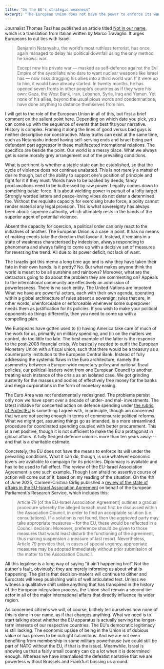 ```yaml
---
title: "On the EU's strategic weakness"
excerpt: "The European Union does not have the power to enforce its wants and thus cannot take the initiative in international affairs."
---
```


Journalist Thomas Fazi has published an article titled [Not in our name](https://www.thomasfazi.com/p/not-in-our-name), which is a translation from Italian written by Marco Travaglio. It urges Europeans to cut ties with Israel:

> Benjamin Netanyahu, the world’s most ruthless terrorist, has once again managed to delay his political downfall using the only method he knows: war.
>
> Except now his private war — masked as self-defence against the Evil Empire of the ayatollahs who dare to want nuclear weapons like Israel has — now risks dragging his allies into a third world war. If it were up to him, it would have already started. In twenty months, he has opened seven fronts in other people’s countries as if they were his own: Gaza, the West Bank, Iran, Lebanon, Syria, Iraq and Yemen. Yet none of his allies, beyond the usual pious words and condemnations, have done anything to distance themselves from him.

I will get to the role of the European Union in all of this, but first a brief comment on the salient point here. Depending on which date you pick, you can come up with the sequence of events that best fits your narrative. History is complex. Framing it along the lines of good versus bad guys is neither descriptive nor constructive. Many truths can exist at the same time, such as Netanyahu indeed having self-serving ends and Israel being part defendant part aggressor in these multifaceted international relations. The specifics are beside the point. Our world is a messy place. What we always get is some morally grey arrangement out of the prevailing conditions.

What is pertinent is whether a stable state can be established, so that the cycle of violence does not continue unabated. This is not merely a matter of desire though, but of the ability to support one's position of principle and fight for it if they must. Words have to be backed by deeds; fancy proclamations need to be buttressed by raw power. Legality comes down to something basic: force. It is about wielding power in pursuit of a lofty target. Strongly worded letters and peace-loving vibes do not deter a determined foe. Without the requisite capacity for exercising brute force, a polity cannot render material any legal provision. This is what sovereignty has always been about: supreme authority, which ultimately rests in the hands of the superior agent of potential violence.

Absent the capacity for coercion, a political order can only react to the initiatives of another. The European Union is a case in point. It has no means of making events take the direction that favour it. Instead, it remains in a state of weakness characterised by indecision, always responding to phenomena and always failing to come up with a decisive set of measures for reversing the trend. All due to its power deficit, not lack of want.

The Israelis got this memo a long time ago and is why they have taken their fate in their own hands. Is it pretty? No. But what makes anyone think the world is meant to be all sunshine and rainbows? Moreover, what are the detractors going to do about the problem they are commenting on? Appeals to the international community are effectively an admission of powerlessness. There is no such entity. The United Nations are impotent. What we have are powerful actors, each with their own agenda, operating within a global architecture of rules absent a sovereign; rules that are, in other words, unenforceable or enforceable whenever some superpower needs them as justification for its policies. If you wish to make your political opponents do things differently, then you need to come up with a compelling plan.

We Europeans have gotten used to (i) having America take care of much of the work for us, primarily on military spending, and (ii) on the matters we control, do too little too late. The best example of the latter is the response to the post-2008 financial crisis. We basically needed to outfit the European Monetary Union with a fiscal union, such that there would be a treasury as a counterparty institution to the European Central Bank. Instead of fully addressing the systemic flaws in the Euro architecture, namely the asymmetry between a Europe-wide monetary policy and national fiscal policies, our political leaders went from one European Council to another, treating each instance of the crisis as an isolated case. We got grinding austerity for the masses and oodles of effectively free money for the banks and mega corporations in the form of monetary easing.

The Euro Area was not fundamentally redesigned. The problems persist only now we have spent over a decade of under- and mal- investments. The latest initiative for concerted action on defence spending under [the rubric of ProtectEU](https://ec.europa.eu/commission/presscorner/detail/en/ip_25_920) is something I agree with, in principle, though am concerned that we are not seeing enough in terms of commensurate political reforms. What we might get, assuming things go as intended, is a more streamlined procedure for coordinated spending coupled with better procurement. This is a net positive, though it is not sufficient to make the EU a protagonist in global affairs. A fully fledged defence union is more than ten years away---and that is a charitable estimate.

Concretely, the EU does not have the means to enforce its will under the prevailing conditions. What it can do, though, is use whatever economic levers are available to campaign for its priorities. Diplomacy is available and has to be used to full effect. The review of the EU-Israel Association Agreement is one such example. Though I am afraid no assertive course of action will come out of it, based on my reading of the situation. On the 4th of June 2025, Carmen-Cristina Cirlig published a [review of the state of affairs in the EU-Israel Association Agreement](https://www.europarl.europa.eu/thinktank/en/document/EPRS_ATA(2025)772892) on behalf of the European Parliament's Research Service, which includes this:

> Article 79 [of the EU-Israel Association Agreement] outlines a gradual procedure whereby the alleged breach must first be discussed within the Association Council, in order to find an acceptable solution (i.e. consultations). If a solution is not found, then the aggrieved party may take appropriate measures – for the EU, these would be reflected in a Council decision. Moreover, preference should be given to those measures that would least disturb the functioning of the agreement, thus making suspension a measure of last resort. Nevertheless, Article 79 provides that, in cases of special urgency, appropriate measures may be adopted immediately without prior submission of the matter to the Association Council.

All this legalese is a long way of saying "it ain't happening bro!" Not the author's fault, obviously: they are merely informing us about what is happening. The gist is that decision-makers will continue to dither and Eurocrats will keep publishing walls of well articulated text. Unless we witness a qualitative shift unlike anything that has transpired in the history of the European integration process, the Union shall remain a second tier actor in all of the major international affairs that directly influence its wider region.

As concerned citizens we will, of course, blithely tell ourselves how none of this is done in our name, as if that changes anything. What we need is to start talking about whether the EU apparatus is actually serving the longer-term interests of our respective countries. The EU's democratic legitimacy is still lacking. The economic upside of being in the Union is of dubious value or has proven to be outright calamitous. And we are not even benefiting from membership in some military powerhouse (we could still be part of NATO without the EU, if that is the issue). Meanwhile, Israel is showing us that a fairly small country can do a lot when it is determined enough. Whereas we have internalised the defeatist narrative that we are powerless without Brussels and Frankfurt bossing us around.
